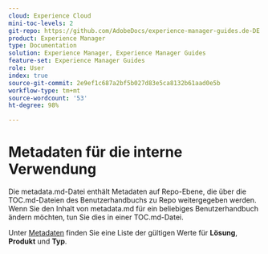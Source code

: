 ```yaml
---
cloud: Experience Cloud
mini-toc-levels: 2
git-repo: https://github.com/AdobeDocs/experience-manager-guides.de-DE
product: Experience Manager
type: Documentation
solution: Experience Manager, Experience Manager Guides
feature-set: Experience Manager Guides
role: User
index: true
source-git-commit: 2e9ef1c687a2bf5b027d83e5ca8132b61aad0e5b
workflow-type: tm+mt
source-wordcount: '53'
ht-degree: 98%

---
```



# Metadaten für die interne Verwendung

Die metadata.md-Datei enthält Metadaten auf Repo-Ebene, die über die TOC.md-Dateien des Benutzerhandbuchs zu Repo weitergegeben werden. Wenn Sie den Inhalt von metadata.md für ein beliebiges Benutzerhandbuch ändern möchten, tun Sie dies in einer TOC.md-Datei.

Unter [Metadaten](https://experienceleague.adobe.com/docs/authoring-guide-exl/using/editing/user-guide-setup/metadata.html?lang=de) finden Sie eine Liste der gültigen Werte für **Lösung**, **Produkt** und **Typ**.
